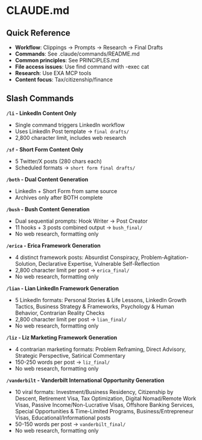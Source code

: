 # CLAUDE.md

## Quick Reference
- **Workflow**: Clippings → Prompts → Research → Final Drafts
- **Commands**: See .claude/commands/README.md
- **Common principles**: See PRINCIPLES.md
- **File access issues**: Use find command with -exec cat
- **Research**: Use EXA MCP tools
- **Content focus**: Tax/citizenship/finance

## Slash Commands

**`/li` - LinkedIn Content Only**
- Single command triggers LinkedIn workflow
- Uses LinkedIn Post template → `final drafts/`
- 2,800 character limit, includes web research

**`/sf` - Short Form Content Only**
- 5 Twitter/X posts (280 chars each)
- Scheduled formats → `short form final drafts/`

**`/both` - Dual Content Generation**
- LinkedIn + Short Form from same source
- Archives only after BOTH complete

**`/bush` - Bush Content Generation**
- Dual sequential prompts: Hook Writer → Post Creator
- 11 hooks + 3 posts combined output → `bush_final/`
- No web research, formatting only

**`/erica` - Erica Framework Generation**
- 4 distinct framework posts: Absurdist Conspiracy, Problem-Agitation-Solution, Declarative Expertise, Vulnerable Self-Reflection
- 2,800 character limit per post → `erica_final/`
- No web research, formatting only

**`/lian` - Lian LinkedIn Framework Generation**
- 5 LinkedIn formats: Personal Stories & Life Lessons, LinkedIn Growth Tactics, Business Strategy & Frameworks, Psychology & Human Behavior, Contrarian Reality Checks
- 2,800 character limit per post → `lian_final/`
- No web research, formatting only

**`/liz` - Liz Marketing Framework Generation**
- 4 contrarian marketing formats: Problem Reframing, Direct Advisory, Strategic Perspective, Satirical Commentary
- 150-250 words per post → `liz_final/`
- No web research, formatting only

**`/vanderbilt` - Vanderbilt International Opportunity Generation**
- 10 viral formats: Investment/Business Residency, Citizenship by Descent, Retirement Visa, Tax Optimization, Digital Nomad/Remote Work Visas, Passive Income/Non-Lucrative Visas, Offshore Banking Services, Special Opportunities & Time-Limited Programs, Business/Entrepreneur Visas, Educational/Informational posts
- 50-150 words per post → `vanderbilt_final/`
- No web research, formatting only